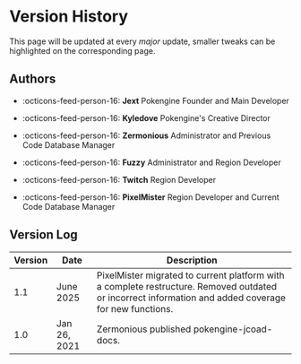 # Version History
This page will be updated at every *major* update, smaller tweaks can be highlighted on the corresponding page.

## Authors
<div class="grid cards" markdown>

- :octicons-feed-person-16: __Jext__ Pokengine Founder and Main Developer

- :octicons-feed-person-16: __Kyledove__ Pokengine's Creative Director

- :octicons-feed-person-16: __Zermonious__ Administrator and Previous Code Database Manager

- :octicons-feed-person-16: __Fuzzy__ Administrator and Region Developer

- :octicons-feed-person-16: __Twitch__ Region Developer

- :octicons-feed-person-16: __PixelMister__ Region Developer and Current Code Database Manager

</div>

## Version Log
| Version | Date        | Description                                                                                                         |
|---------|-------------|---------------------------------------------------------------------------------------------------------------------|
| 1.1     | June 2025   | PixelMister migrated to current platform with a complete restructure. Removed outdated or incorrect information and added coverage for new functions. |
| 1.0     | Jan 26, 2021| Zermonious published pokengine-jcoad-docs.                                                                         |
